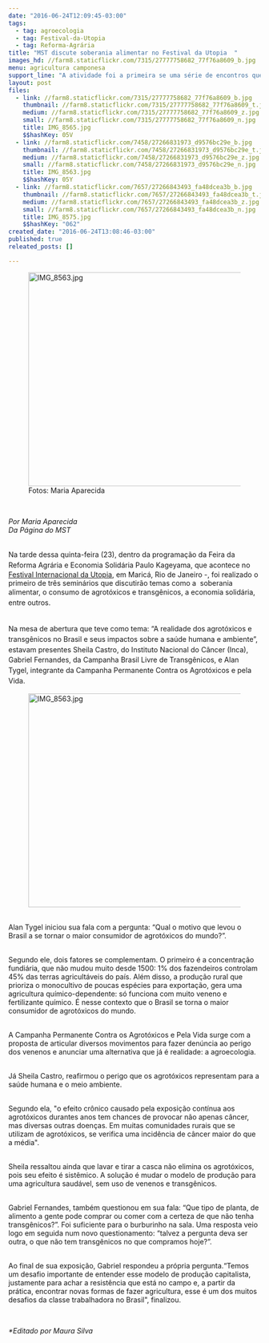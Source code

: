 ```yaml
---
date: "2016-06-24T12:09:45-03:00"
tags:
  - tag: agroecologia
  - tag: Festival-da-Utopia
  - tag: Reforma-Agrária
title: "MST discute soberania alimentar no Festival da Utopia  "
images_hd: //farm8.staticflickr.com/7315/27777758682_77f76a8609_b.jpg
menu: agricultura camponesa
support_line: "A atividade foi a primeira se uma série de encontros que acontecem até o final de semana. "
layout: post
files:
  - link: //farm8.staticflickr.com/7315/27777758682_77f76a8609_b.jpg
    thumbnail: //farm8.staticflickr.com/7315/27777758682_77f76a8609_t.jpg
    medium: //farm8.staticflickr.com/7315/27777758682_77f76a8609_z.jpg
    small: //farm8.staticflickr.com/7315/27777758682_77f76a8609_n.jpg
    title: IMG_8565.jpg
    $$hashKey: 05V
  - link: //farm8.staticflickr.com/7458/27266831973_d9576bc29e_b.jpg
    thumbnail: //farm8.staticflickr.com/7458/27266831973_d9576bc29e_t.jpg
    medium: //farm8.staticflickr.com/7458/27266831973_d9576bc29e_z.jpg
    small: //farm8.staticflickr.com/7458/27266831973_d9576bc29e_n.jpg
    title: IMG_8563.jpg
    $$hashKey: 05Y
  - link: //farm8.staticflickr.com/7657/27266843493_fa48dcea3b_b.jpg
    thumbnail: //farm8.staticflickr.com/7657/27266843493_fa48dcea3b_t.jpg
    medium: //farm8.staticflickr.com/7657/27266843493_fa48dcea3b_z.jpg
    small: //farm8.staticflickr.com/7657/27266843493_fa48dcea3b_n.jpg
    title: IMG_8575.jpg
    $$hashKey: "062"
created_date: "2016-06-24T13:08:46-03:00"
published: true
releated_posts: []

---
```

<figure class="image"><img alt="IMG_8563.jpg" height="427" src="//farm8.staticflickr.com/7458/27266831973_d9576bc29e_b.jpg" width="700" />
<figcaption>Fotos: Maria Aparecida&nbsp;</figcaption>
</figure>

<p>&nbsp;</p>

<p><em>Por Maria Aparecida&nbsp;<br />
Da P&aacute;gina do MST</em></p>

<p><br />
Na tarde dessa quinta-feira&nbsp;(23), dentro da programa&ccedil;&atilde;o da&nbsp;<span style="line-height: 20.8px;">Feira da Reforma Agr&aacute;ria e Economia Solid&aacute;ria Paulo Kageyama, que acontece&nbsp;</span>no <a href="http://www.mst.org.br/2016/06/21/juventude-realiza-encontro-internacional-em-defesa-de-um-novo-projeto-de-sociedade.html">Festival Internacional da Utopia</a>, em&nbsp;Maric&aacute;, Rio de Janeiro&nbsp;-, foi realizado o primeiro de tr&ecirc;s semin&aacute;rios que discutir&atilde;o temas como a &nbsp;soberania alimentar,&nbsp;o consumo de agrot&oacute;xicos e transg&ecirc;nicos, a&nbsp;<span style="line-height: 20.8px;">economia solid&aacute;ria, entre&nbsp;outros.</span></p>

<p><br />
<span style="line-height: 20.8px;">Na mesa de abertura&nbsp;que teve como tema: &ldquo;A realidade dos agrot&oacute;xicos e transg&ecirc;nicos no Brasil e seus impactos sobre a sa&uacute;de humana e ambiente&rdquo;, estavam presentes Sheila Castro, do Instituto Nacional do C&acirc;ncer (Inca), Gabriel Fernandes, da Campanha Brasil Livre de Transg&ecirc;nicos, e Alan Tygel, integrante da Campanha Permanente Contra os Agrot&oacute;xicos e pela Vida.</span></p>

<figure class="image"><img alt="IMG_8563.jpg" height="427" src="//farm8.staticflickr.com/7458/27266831973_d9576bc29e_b.jpg" width="700" />
<figcaption></figcaption>
</figure>

<p><br />
Alan Tygel iniciou sua fala&nbsp;com a pergunta: &ldquo;Qual o motivo que levou o Brasil a se tornar o maior consumidor de agrot&oacute;xicos do mundo?&rdquo;.</p>

<p><br />
Segundo ele, dois fatores se complementam. O primeiro &eacute; a concentra&ccedil;&atilde;o fundi&aacute;ria, que n&atilde;o mudou muito desde 1500: 1% dos fazendeiros controlam 45% das terras agricult&aacute;veis do pa&iacute;s. Al&eacute;m disso, a produ&ccedil;&atilde;o rural que prioriza o monocultivo de poucas esp&eacute;cies para exporta&ccedil;&atilde;o, gera uma agricultura qu&iacute;mico-dependente: s&oacute; funciona com muito veneno e fertilizante qu&iacute;mico. &Eacute; nesse contexto que o Brasil se torna o maior consumidor de agrot&oacute;xicos do mundo.</p>

<p><br />
A Campanha Permanente Contra os Agrot&oacute;xicos e Pela Vida surge com a proposta de articular diversos movimentos para fazer den&uacute;ncia ao perigo dos venenos e anunciar uma alternativa que j&aacute; &eacute; realidade: a agroecologia.</p>

<p><br />
J&aacute;&nbsp;Sheila Castro, reafirmou&nbsp;o perigo que os agrot&oacute;xicos representam para a sa&uacute;de humana e o meio ambiente.</p>

<p><br />
Segundo ela, &quot;o efeito cr&ocirc;nico causado pela exposi&ccedil;&atilde;o cont&iacute;nua aos agrot&oacute;xicos durantes anos tem chances de provocar n&atilde;o apenas c&acirc;ncer, mas diversas outras doen&ccedil;as. Em muitas comunidades rurais que se utilizam de agrot&oacute;xicos, se verifica uma incid&ecirc;ncia de c&acirc;ncer maior do que a m&eacute;dia&quot;.</p>

<p><br />
Sheila ressaltou ainda que lavar e tirar a casca n&atilde;o elimina os agrot&oacute;xicos, pois seu efeito &eacute; sist&ecirc;mico. A solu&ccedil;&atilde;o &eacute; mudar o modelo de produ&ccedil;&atilde;o para uma agricultura saud&aacute;vel, sem uso de venenos e transg&ecirc;nicos.</p>

<p><br />
Gabriel Fernandes, tamb&eacute;m questionou em sua fala: &ldquo;Que tipo de planta, de alimento a gente pode comprar ou comer com a certeza de que n&atilde;o tenha transg&ecirc;nicos?&rdquo;. Foi suficiente para o burburinho na sala. Uma resposta veio logo em seguida num novo questionamento: &ldquo;talvez a pergunta deva ser outra, o que n&atilde;o tem transg&ecirc;nicos no que compramos hoje?&rdquo;.</p>

<p><br />
Ao final de sua exposi&ccedil;&atilde;o, Gabriel respondeu a pr&oacute;pria pergunta.&ldquo;Temos um desafio importante de entender esse modelo de produ&ccedil;&atilde;o capitalista, justamente para achar a resist&ecirc;ncia que est&aacute; no campo e, a partir da pr&aacute;tica, encontrar novas formas de fazer agricultura, esse &eacute; um dos muitos desafios da classe trabalhadora no Brasil&quot;, finalizou.</p>

<p>&nbsp;</p>

<p><em>*Editado por Maura Silva&nbsp;</em></p>

<p>&nbsp;</p>
